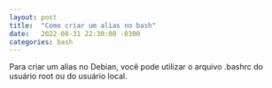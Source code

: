 ```yaml
---
layout: post
title:  "Como criar um alias no bash"
date:   2022-08-31 22:30:00 -0300
categories: bash
---
```


Para criar um alias no Debian, você pode utilizar o arquivo .bashrc do usuário root ou do usuário local.
